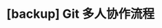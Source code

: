 <!-- title: [backup] Git 多人协作流程 -->
<!-- author: <David Jones qowera@qq.com> -->
<!-- update: 2015-04-29 01:09:27 -->

# [backup] Git 多人协作流程

